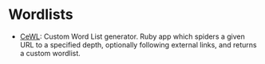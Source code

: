 # Wordlists

- [CeWL](https://github.com/digininja/CeWL): Custom Word List generator. Ruby app which spiders a given URL to a specified depth, optionally following external links, and returns a custom wordlist.